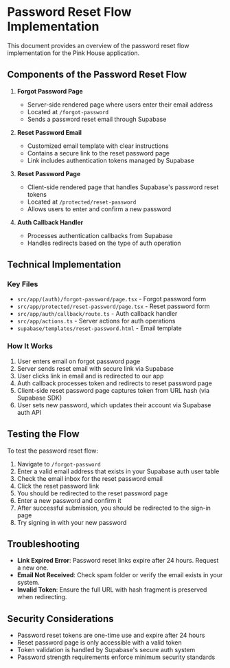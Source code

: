 # Password Reset Flow Implementation

This document provides an overview of the password reset flow implementation for the Pink House application.

## Components of the Password Reset Flow

1. **Forgot Password Page**
   - Server-side rendered page where users enter their email address
   - Located at `/forgot-password`
   - Sends a password reset email through Supabase

2. **Reset Password Email**
   - Customized email template with clear instructions
   - Contains a secure link to the reset password page
   - Link includes authentication tokens managed by Supabase

3. **Reset Password Page**
   - Client-side rendered page that handles Supabase's password reset tokens
   - Located at `/protected/reset-password`
   - Allows users to enter and confirm a new password

4. **Auth Callback Handler**
   - Processes authentication callbacks from Supabase
   - Handles redirects based on the type of auth operation

## Technical Implementation 

### Key Files

- `src/app/(auth)/forgot-password/page.tsx` - Forgot password form
- `src/app/protected/reset-password/page.tsx` - Reset password form  
- `src/app/auth/callback/route.ts` - Auth callback handler
- `src/app/actions.ts` - Server actions for auth operations
- `supabase/templates/reset-password.html` - Email template

### How It Works

1. User enters email on forgot password page
2. Server sends reset email with secure link via Supabase
3. User clicks link in email and is redirected to our app
4. Auth callback processes token and redirects to reset password page
5. Client-side reset password page captures token from URL hash (via Supabase SDK)
6. User sets new password, which updates their account via Supabase auth API

## Testing the Flow

To test the password reset flow:

1. Navigate to `/forgot-password`
2. Enter a valid email address that exists in your Supabase auth user table
3. Check the email inbox for the reset password email
4. Click the reset password link
5. You should be redirected to the reset password page
6. Enter a new password and confirm it
7. After successful submission, you should be redirected to the sign-in page
8. Try signing in with your new password

## Troubleshooting

- **Link Expired Error**: Password reset links expire after 24 hours. Request a new one.
- **Email Not Received**: Check spam folder or verify the email exists in your system.
- **Invalid Token**: Ensure the full URL with hash fragment is preserved when redirecting.

## Security Considerations

- Password reset tokens are one-time use and expire after 24 hours
- Reset password page is only accessible with a valid token
- Token validation is handled by Supabase's secure auth system
- Password strength requirements enforce minimum security standards 